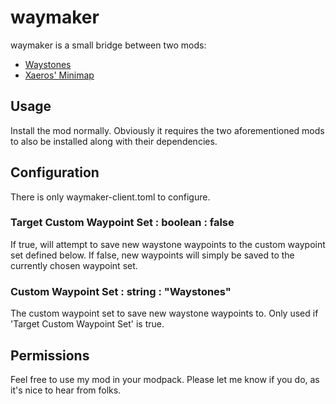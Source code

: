 waymaker
=============
waymaker is a small bridge between two mods:
- [Waystones](https://www.curseforge.com/minecraft/mc-mods/waystones)
- [Xaeros' Minimap](https://www.curseforge.com/minecraft/mc-mods/xaeros-minimap)

## Usage
Install the mod normally. Obviously it requires the two aforementioned mods to also be installed along 
with their dependencies.

## Configuration
There is only waymaker-client.toml to configure.

### Target Custom Waypoint Set : boolean : false
If true, will attempt to save new waystone waypoints to the custom waypoint set defined below. If false, new waypoints
will simply be saved to the currently chosen waypoint set.

### Custom Waypoint Set : string : "Waystones"
The custom waypoint set to save new waystone waypoints to. Only used if 'Target Custom Waypoint Set'
is true.


## Permissions
Feel free to use my mod in your modpack. Please let me know if you do, as it's nice to hear from folks.
